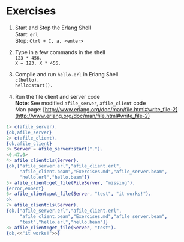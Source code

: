 # Exercises

1. Start and Stop the Erlang Shell  
Start: `erl`  
Stop: `Ctrl + C, a, <enter>`  

1. Type in a few commands in the shell  
`123 * 456.`  
`X = 123. X * 456.`  

1. Compile and run `hello.erl` in Erlang Shell  
`c(hello).`  
`hello:start().`  

1. Run the file client and server code  
**Note**: See modified `afile_server`, `afile_client` code  
Man page: [http://www.erlang.org/doc/man/file.html#write_file-2](http://www.erlang.org/doc/man/file.html#write_file-2)  
``` erlang
1> c(afile_server).
{ok,afile_server}
2> c(afile_client).
{ok,afile_client}
3> Server = afile_server:start(".").
<0.47.0>
4> afile_client:ls(Server).
{ok,["afile_server.erl","afile_client.erl",
     "afile_client.beam","Exercises.md","afile_server.beam",
     "hello.erl","hello.beam"]}
5> afile_client:get_file(FileServer, "missing").
{error,enoent}
6> afile_client:put_file(Server, "test", "it works!").
ok
7> afile_client:ls(Server).                           
{ok,["afile_server.erl","afile_client.erl",
     "afile_client.beam","Exercises.md","afile_server.beam",
     "test","hello.erl","hello.beam"]}
8> afile_client:get_file(Server, "test").
{ok,<<"it works!">>}

```
